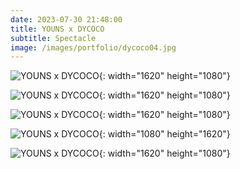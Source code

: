 ```yaml
---
date: 2023-07-30 21:48:00
title: YOUNS x DYCOCO
subtitle: Spectacle
image: /images/portfolio/dycoco04.jpg
---
```

![YOUNS x DYCOCO](/images/portfolio/dycoco05.jpg){: width="1620" height="1080"}

![YOUNS x DYCOCO](/images/portfolio/dycoco02.jpg){: width="1620" height="1080"}

![YOUNS x DYCOCO](/images/portfolio/dycoco03.jpg){: width="1620" height="1080"}

![YOUNS x DYCOCO](/images/portfolio/dycoco01.jpg){: width="1080" height="1620"}

![YOUNS x DYCOCO](/images/portfolio/dycoco00.jpg){: width="1620" height="1080"}
